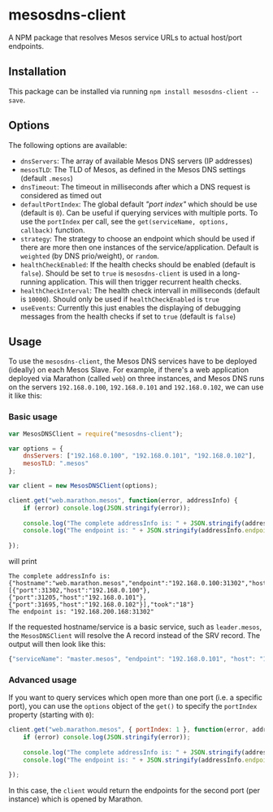 # mesosdns-client
A NPM package that resolves Mesos service URLs to actual host/port endpoints.

## Installation

This package can be installed via running `npm install mesosdns-client --save`.

## Options

The following options are available:

- `dnsServers`: The array of available Mesos DNS servers (IP addresses)
- `mesosTLD`: The TLD of Mesos, as defined in the Mesos DNS settings (default `.mesos`)
- `dnsTimeout`: The timeout in milliseconds after which a DNS request is considered as timed out
- `defaultPortIndex`: The global default *"port index"* which should be use (default is `0`). Can be useful if querying services with multiple ports. To use the `portIndex` per call, see the `get(serviceName, options, callback)` function.  
- `strategy`: The strategy to choose an endpoint which should be used if there are more then one instances of the service/application. Default is `weighted` (by DNS prio/weight), or `random`.   
- `healthCheckEnabled`: If the health checks should be enabled (default is `false`). Should be set to `true` is `mesosdns-client` is used in a long-running application. This will then trigger recurrent health checks.
- `healthCheckInterval`: The health check intervall in milliseconds (default is `10000`). Should only be used if `healthCheckEnabled` is `true`
- `useEvents`: Currently this just enables the displaying of debugging messages from the health checks if set to `true` (default is `false`) 

## Usage

To use the `mesosdns-client`, the Mesos DNS services have to be deployed (ideally) on each Mesos Slave. For example, if there's a web application deployed via Marathon (called `web`) on three instances, 
and Mesos DNS runs on the servers `192.168.0.100`, `192.168.0.101` and `192.168.0.102`, we can use it like this:

### Basic usage

```javascript
var MesosDNSClient = require("mesosdns-client");

var options = {
    dnsServers: ["192.168.0.100", "192.168.0.101", "192.168.0.102"],
    mesosTLD: ".mesos"
};

var client = new MesosDNSClient(options);

client.get("web.marathon.mesos", function(error, addressInfo) {
    if (error) console.log(JSON.stringify(error));
    
    console.log("The complete addressInfo is: " + JSON.stringify(addressInfo));
    console.log("The endpoint is: " + JSON.stringify(addressInfo.endpoint));
    
});
```

will print

```
The complete addressInfo is: {"hostname":"web.marathon.mesos","endpoint":"192.168.0.100:31302","host":"192.168.0.100","port":31302,"allEndpoints":[{"port":31302,"host":"192.168.0.100"},{"port":31205,"host":"192.168.0.101"},{"port":31695,"host":"192.168.0.102"}],"took":"18"}
The endpoint is: "192.168.200.168:31302"
```

If the requested hostname/service is a basic service, such as `leader.mesos`, the `MesosDNSClient` will resolve the A record instead of the SRV record. The output will then look like this:

```javascript
{"serviceName": "master.mesos", "endpoint": "192.168.0.101", "host": "192.168.0.101", "allEndpoints": [{"host":"192.168.0.101"}, {"host":"192.168.0.102"}, {"host":"192.168.0.103"}], "took":"11"}
```

### Advanced usage

If you want to query services which open more than one port (i.e. a specific port), you can use the `options` object of the `get()` to specify the `portIndex` property (starting with `0`):

```javascript
client.get("web.marathon.mesos", { portIndex: 1 }, function(error, addressInfo) {
    if (error) console.log(JSON.stringify(error));
    
    console.log("The complete addressInfo is: " + JSON.stringify(addressInfo));
    console.log("The endpoint is: " + JSON.stringify(addressInfo.endpoint));
    
});
```

In this case, the `client` would return the endpoints for the second port (per instance) which is opened by Marathon.